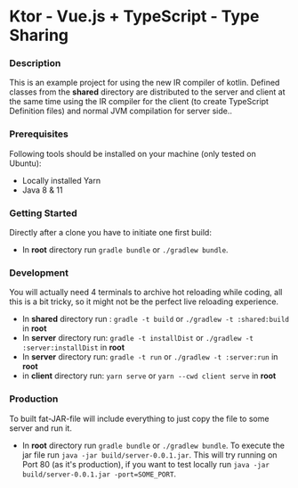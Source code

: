 # Ktor - Vue.js + TypeScript - Type Sharing

### Description
This is an example project for using the new IR compiler of kotlin. Defined classes
from the <b>shared</b> directory are distributed to the server and client at the same time using the IR compiler for the client (to create TypeScript Definition files)
and normal JVM compilation for server side..

### Prerequisites
Following tools should be installed on your machine (only tested on Ubuntu):
- Locally installed Yarn
- Java 8 & 11

### Getting Started
Directly after a clone you have to initiate one first build:
- In <b>root</b> directory run `gradle bundle` or `./gradlew bundle`.

### Development

You will actually need 4 terminals to archive hot reloading while coding, all this is a bit tricky, so it might not be the perfect live reloading experience.

- In <b>shared</b> directory run : `gradle -t build` or `./gradlew -t :shared:build` in <b>root</b>
- In <b>server</b> directory run: `gradle -t installDist` or `./gradlew -t :server:installDist` in <b>root</b>
- In <b>server</b> directory run: `gradle -t run` or `./gradlew -t :server:run` in <b>root</b>
- in <b>client</b> directory run: `yarn serve` or `yarn --cwd client serve`  in <b>root</b>

### Production
To built fat-JAR-file will include everything to just copy the file to some server and run it.
-  In <b>root</b> directory run `gradle bundle` or `./gradlew bundle`.
To execute the jar file run `java -jar build/server-0.0.1.jar`. This will try running on Port 80 (as it's production),
  if you want to test locally run `java -jar build/server-0.0.1.jar -port=SOME_PORT`. 
